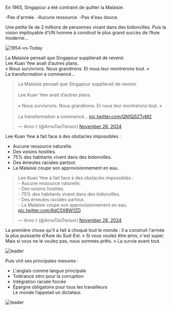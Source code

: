 En 1965, Singapour a été contraint de quitter la Malaisie.

-Pas d'armée.
-Aucune ressource.
-Pas d'eau douce.

Une petite île de 2 millions de personnes vivant dans des bidonvilles.
Puis la vision impitoyable d’UN homme à construit le plus grand succès de l’Asie moderne...

![1954-vs-Today](https://pbs.twimg.com/media/GdTA_FhaoAIytWT?format=png&name=small)

La Malaisie pensait que Singapour supplierait de revenir.  
Lee Kuan Yew avait d’autres plans.  
« Nous survivrons. Nous grandirons. Et nous leur montrerons tout. »  
La transformation a commencé...

<blockquote class="twitter-tweet" data-media-max-width="560"><p lang="fr" dir="ltr">La Malaisie pensait que Singapour supplierait de revenir. <br><br>Lee Kuan Yew avait d’autres plans. <br><br>« Nous survivrons. Nous grandirons. Et nous leur montrerons tout. » <br><br>La transformation a commencé... <a href="https://t.co/QN1QSZTvM2">pic.twitter.com/QN1QSZTvM2</a></p>&mdash; Arno τ (@ArnoTaoTensor) <a href="https://twitter.com/ArnoTaoTensor/status/1861331247458607288?ref_src=twsrc%5Etfw">November 26, 2024</a></blockquote> <script async src="https://platform.twitter.com/widgets.js" charset="utf-8"></script>

Lee Kuan Yew à fait face à des obstacles impossibles : 
- Aucune ressource naturelle. 
- Des voisins hostiles. 
- 75% des habitants vivent dans des bidonvilles. 
- Des émeutes raciales partout.  
- La Malaisie coupe son approvisionnement en eau.

<blockquote class="twitter-tweet" data-media-max-width="560"><p lang="fr" dir="ltr">Lee Kuan Yew à fait face à des obstacles impossibles : <br>- Aucune ressource naturelle. <br>- Des voisins hostiles. <br>- 75% des habitants vivent dans des bidonvilles. <br>- Des émeutes raciales partout. <br>- La Malaisie coupe son approvisionnement en eau. <a href="https://t.co/6dC5XBW1ZD">pic.twitter.com/6dC5XBW1ZD</a></p>&mdash; Arno τ (@ArnoTaoTensor) <a href="https://twitter.com/ArnoTaoTensor/status/1861331250155536563?ref_src=twsrc%5Etfw">November 26, 2024</a></blockquote> <script async src="https://platform.twitter.com/widgets.js" charset="utf-8"></script>

La première chose qu'il a fait à choqué tout le monde : 
Il a construit l'armée la plus puissante d'Asie du Sud-Est.
« Si vous voulez être amis, c'est super. Mais si vous ne le voulez pas, nous sommes prêts. » 
La survie avant tout.

![leader](https://pbs.twimg.com/media/GdTCrzKaoAAyTWd?format=jpg&name=small)

Puis vint ses principales mesures :  
- L'anglais comme langue principale 
- Tolérance zéro pour la corruption 
- Intégration raciale forcée 
- Épargne obligatoire pour tous les travailleurs  
Le monde l’appelait un dictateur.

![leader](https://pbs.twimg.com/media/GdTDjdvaoAU4kmP?format=jpg)